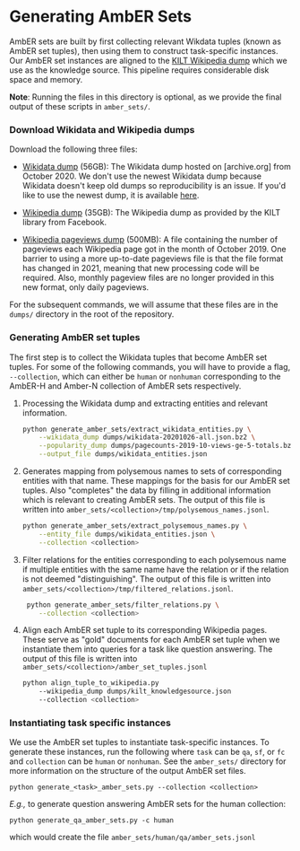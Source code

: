 # Generating AmbER Sets

AmbER sets are built by first collecting relevant Wikdata tuples (known as AmbER set tuples), then using them to construct task-specific instances.
Our AmbER set instances are aligned to the [KILT Wikipedia dump](https://github.com/facebookresearch/KILT) which we use as the knowledge source.
This pipeline requires considerable disk space and memory.

**Note**: Running the files in this directory is optional, as we provide the final output of these scripts in `amber_sets/`. 

### Download Wikidata and Wikipedia dumps
Download the following three files:
* [Wikidata dump](https://archive.org/download/wikibase-wikidatawiki-20201026/wikidata-20201026-all.json.bz2) (56GB): 
  The Wikidata dump hosted on [archive.org] from October 2020. We don't use the newest Wikidata dump because Wikidata doesn't keep old dumps so reproducibility is an issue. 
  If you'd like to use the newest dump, it is available [here](https://dumps.wikimedia.org/wikidatawiki/entities/latest-all.json.bz2).
  
* [Wikipedia dump](http://dl.fbaipublicfiles.com/KILT/kilt_knowledgesource.json) (35GB): The Wikipedia dump as provided by the KILT library from Facebook.

* [Wikipedia pageviews dump](https://dumps.wikimedia.org/other/pagecounts-ez/merged/pagecounts-2019-10-views-ge-5-totals.bz2) (500MB): 
  A file containing the number of pageviews each Wikipedia page got in the month of October 2019.
  One barrier to using a more up-to-date pageviews file is that the file format has changed in 2021, meaning that new processing code will be required.
  Also, monthly pageview files are no longer provided in this new format, only daily pageviews. 

For the subsequent commands, we will assume that these files are in the `dumps/` directory in the root of the repository.

### Generating AmbER set tuples
The first step is to collect the Wikidata tuples that become AmbER set tuples. 
For some of the following commands, you will have to provide a flag, `--collection`, which can either be `human` or `nonhuman` corresponding to the AmbER-H and Amber-N collection of AmbER sets respectively.

1. Processing the Wikidata dump and extracting entities and relevant information.

    ```bash
    python generate_amber_sets/extract_wikidata_entities.py \
        --wikidata_dump dumps/wikidata-20201026-all.json.bz2 \
        --popularity_dump dumps/pagecounts-2019-10-views-ge-5-totals.bz2 \
        --output_file dumps/wikidata_entities.json
    ```

2. Generates mapping from polysemous names to sets of corresponding entities with that name. 
These mappings for the basis for our AmbER set tuples.
Also "completes" the data by filling in additional information which is relevant to creating AmbER sets. 
The output of this file is written into `amber_sets/<collection>/tmp/polysemous_names.jsonl`.

    ```bash
    python generate_amber_sets/extract_polysemous_names.py \
        --entity_file dumps/wikidata_entities.json \
        --collection <collection>
    ```

3. Filter relations for the entities corresponding to each polysemous name if multiple entities with the same name have the relation or if the relation is not deemed "distinguishing". 
The output of this file is written into `amber_sets/<collection>/tmp/filtered_relations.jsonl`.

    ```bash
     python generate_amber_sets/filter_relations.py \
        --collection <collection>
    ```
4. Align each AmbER set tuple to its corresponding Wikipedia pages. 
These serve as "gold" documents for each AmbER set tuple when we instantiate them into queries for a task like question answering.
The output of this file is written into `amber_sets/<collection>/amber_set_tuples.jsonl`

    ```bash
    python align_tuple_to_wikipedia.py
        --wikipedia_dump dumps/kilt_knowledgesource.json
        --collection <collection> 
    ```

### Instantiating task specific instances
We use the AmbER set tuples to instantiate task-specific instances. 
To generate these instances, run the following where `task` can be `qa`, `sf`, or `fc` and `collection` can be `human` or `nonhuman`.
See the `amber_sets/` directory for more information on the structure of the output AmbER set files.
```
python generate_<task>_amber_sets.py --collection <collection>
```

_E.g.,_ to generate question answering AmbER sets for the human collection:
```
python generate_qa_amber_sets.py -c human
```
which would create the file `amber_sets/human/qa/amber_sets.jsonl`
